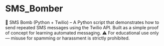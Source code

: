 # SMS_Bomber
📱 SMS Bomb (Python + Twilio) – A Python script that demonstrates how to send repeated SMS messages using the Twilio API. Built as a simple proof of concept for learning automated messaging. ⚠️ For educational use only — misuse for spamming or harassment is strictly prohibited.
